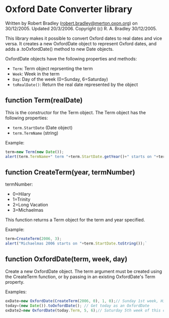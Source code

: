 Oxford Date Converter library
=============================

Written by Robert Bradley (robert.bradley@merton.oxon.org) on 30/12/2005.  Updated 20/3/2006.
Copyright (c) R. A. Bradley 30/12/2005.

This library makes it possible to convert Oxford dates to real dates and vice versa.  It creates
a new OxfordDate object to represent Oxford dates, and adds a .toOxfordDate() method to new Date objects.

OxfordDate objects have the following properties and methods:

* `Term`:  Term object reprsenting the term
* `Week`:	Week in the term
* `Day`:	Day of the week (0=Sunday, 6=Saturday)
* `toRealDate()`:	Return the real date represented by the object

function Term(realDate)
-----------------------

This is the constructor for the Term object.  The Term object has the following properties:

* `term.StartDate` (Date object)
* `term.TermName` (string)

Example:

```javascript
term=new Term(new Date());
alert(term.TermName+" term "+term.StartDate.getYear()+" starts on "+term.StartDate.toString());
```

function CreateTerm(year, termNumber)
-------------------------------------

termNumber:
*	0=Hilary
*	1=Trinity
*	2=Long Vacation
*	3=Michaelmas

This function returns a Term object for the term and year specified.

Example:

```javascript
term=CreateTerm(2006, 3);
alert("Michaelmas 2006 starts on "+term.StartDate.toString());`
```

function OxfordDate(term, week, day)
------------------------------------

Create a new OxfordDate object.  The term argument must be created using the CreateTerm function, or by
passing in an existing OxfordDate's Term property.

Examples:

```javascript
oxDate=new OxfordDate(CreateTerm(2006, 0), 1, 0);// Sunday 1st week, Hilary 2006
today=(new Date()).toOxfordDate(); // Get today as an OxfordDate
oxDate2=new OxfordDate(today.Term, 5, 6);// Saturday 5th week of this current term
```